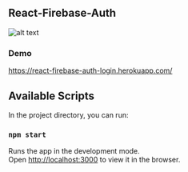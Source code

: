 ## React-Firebase-Auth

![alt text](https://i.imgur.com/hrQmftU.png)

### Demo
https://react-firebase-auth-login.herokuapp.com/

## Available Scripts

In the project directory, you can run:

### `npm start`

Runs the app in the development mode.\
Open [http://localhost:3000](http://localhost:3000) to view it in the browser.